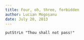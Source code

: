 ```yaml
---
title: Four, oh, three, forbidden
author: Lucian Mogoșanu
date: July 20, 2013
---
```


~~~~ {.haskell}
putStrLn "Thou shall not pass!"
~~~~
